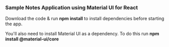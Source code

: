 ### Sample Notes Application using Material UI for React

Download the code & run **npm install** to install dependencies before starting the app.

You'll also need to install Material UI as a dependency. To do this run **npm install @material-ui/core**
